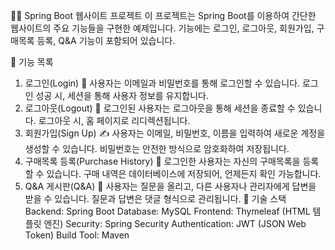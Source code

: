 🧑‍💻 Spring Boot 웹사이트 프로젝트
이 프로젝트는 Spring Boot를 이용하여 간단한 웹사이트의 주요 기능들을 구현한 예제입니다. 기능에는 로그인, 로그아웃, 회원가입, 구매목록 등록, Q&A 기능이 포함되어 있습니다.

🚀 기능 목록
1. 로그인(Login) 🔐
사용자는 이메일과 비밀번호를 통해 로그인할 수 있습니다.
로그인 성공 시, 세션을 통해 사용자 정보를 유지합니다.
2. 로그아웃(Logout) 🚪
로그인된 사용자는 로그아웃을 통해 세션을 종료할 수 있습니다.
로그아웃 시, 홈 페이지로 리디렉션됩니다.
3. 회원가입(Sign Up) ✍️
사용자는 이메일, 비밀번호, 이름을 입력하여 새로운 계정을 생성할 수 있습니다.
비밀번호는 안전한 방식으로 암호화하여 저장됩니다.
4. 구매목록 등록(Purchase History) 🛒
로그인한 사용자는 자신의 구매목록을 등록할 수 있습니다.
구매 내역은 데이터베이스에 저장되어, 언제든지 확인 가능합니다.
5. Q&A 게시판(Q&A) 💬
사용자는 질문을 올리고, 다른 사용자나 관리자에게 답변을 받을 수 있습니다.
질문과 답변은 댓글 형식으로 관리됩니다.
🔧 기술 스택
Backend: Spring Boot
Database: MySQL
Frontend: Thymeleaf (HTML 템플릿 엔진)
Security: Spring Security
Authentication: JWT (JSON Web Token)
Build Tool: Maven
